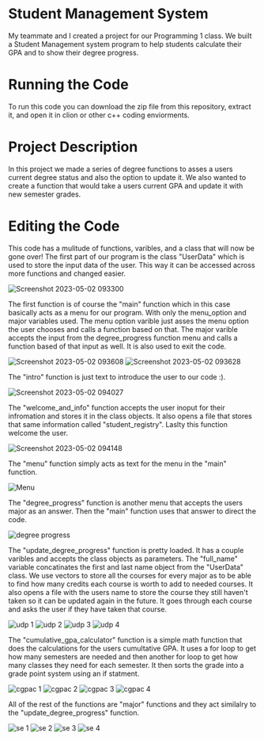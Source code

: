 # Student Management System
My teammate and I created a project for our Programming 1 class. We built a Student Management system program to help students calculate 
their GPA and to show their degree progress.

# Running the Code
To run this code you can download the zip file from this repository, extract it, and open it in clion or other c++ coding enviorments.

# Project Description
In this project we made a series of degree functions to asses a users current degree status and also the option to update it. We also wanted to create a function that would take a users current GPA and update it with new semester grades.

# Editing the Code
This code has a mulitude of functions, varibles, and a class that will now be gone over!
The first part of our program is the class "UserData" which is used to store the input data of the user. This way it can be accessed across more functions and changed easier. 

![Screenshot 2023-05-02 093300](https://user-images.githubusercontent.com/117114402/235681937-1f744ea9-4fb1-401e-81ec-42c376ece14d.png)

The first function is of course the "main" function which in this case basically acts as a menu for our program. With only the menu_option and major variables used. The menu option varible just asses the menu option the user chooses and calls a function based on that. The major varible accepts the input from the degree_progress function menu and calls a function based of that input as well. It is also used to exit the code. 

![Screenshot 2023-05-02 093608](https://user-images.githubusercontent.com/117114402/235682699-64b84974-68bb-4480-a2ef-dcce074d1133.png)
![Screenshot 2023-05-02 093628](https://user-images.githubusercontent.com/117114402/235683413-181e3c05-e1de-4822-ba3a-bde8b0b83da2.png)

The "intro" function is just text to introduce the user to our code :). 

![Screenshot 2023-05-02 094027](https://user-images.githubusercontent.com/117114402/235683784-b02545cb-de22-473a-88bf-fe43046fdd76.png)

The "welcome_and_info" function accepts the user inoput for their infromation and stores it in the class objects. It also opens a file that stores that same information called "student_registry". Laslty this function welcome the user.

![Screenshot 2023-05-02 094148](https://user-images.githubusercontent.com/117114402/235684198-b76bc49f-6090-4aee-ba04-2bea17b259a1.png)

The "menu" function simply acts as text for the menu in the "main" function.

![Menu](https://user-images.githubusercontent.com/117114402/235684370-a2657392-49c4-45d6-bd8a-3e28354b7ec2.png)

The "degree_progress" function is another menu that accepts the users major as an answer. Then the "main" function uses that answer to direct the code.

![degree progress](https://user-images.githubusercontent.com/117114402/235684508-6096434c-7710-4484-9487-075c7c589474.png)

The "update_degree_progress" function is pretty loaded. It has a couple varibles and accepts the class objects as parameters. The "full_name" variable concatinates the first and last name object from the "UserData" class. We use vectors to store all the courses for every major as to be able to find how many credits each course is worth to add to needed courses. It also opens a file with the users name to store the course they still haven't taken so it can be updated again in the future. It goes through each course and asks the user if they have taken that course.

![udp 1](https://user-images.githubusercontent.com/117114402/235685426-5e627eab-3ff4-4312-8f6a-861092ebef3d.png)
![udp 2](https://user-images.githubusercontent.com/117114402/235685447-0f1495ba-cefc-42c5-8292-4bc6e66ed923.png)
![udp 3](https://user-images.githubusercontent.com/117114402/235685464-b5246971-d623-4221-8844-f2f2cb44b73b.png)
![udp 4](https://user-images.githubusercontent.com/117114402/235685482-6c1c4760-d72f-4d46-b64b-b80faab6977c.png)

The "cumulative_gpa_calculator" function is a simple math function that does the calculations for the users cumultative GPA. It uses a for loop to get how many semesters are needed and then another for loop to get how many classes they need for each semester. It then sorts the grade into a grade point system using an if statment.

![cgpac 1](https://user-images.githubusercontent.com/117114402/235686281-289fc4eb-4de4-4769-a3fa-11d26ccb32c7.png)
![cgpac 2](https://user-images.githubusercontent.com/117114402/235686376-a6c68da8-e7da-4397-913b-85e3e20f2b8c.png)
![cgpac 3](https://user-images.githubusercontent.com/117114402/235686406-96b38ea8-1553-485c-a6bd-eeeb79d7a394.png)
![cgpac 4](https://user-images.githubusercontent.com/117114402/235686433-51ca3ecd-8b80-49c3-bc33-635d4b6c4ad6.png)

All of the rest of the functions are "major" functions and they act similalry to the "update_degree_progress" function.

![se 1](https://user-images.githubusercontent.com/117114402/235686975-b5af5209-09f3-4300-84da-acfd0d21c7fb.png)
![se 2](https://user-images.githubusercontent.com/117114402/235687006-08166416-f93d-4831-a9d2-12c780cecf2d.png)
![se 3](https://user-images.githubusercontent.com/117114402/235687065-935fb119-3c94-43c9-a431-3c8dc06da4bb.png)
![se 4](https://user-images.githubusercontent.com/117114402/235687099-c7d6f658-9d21-41fa-bb82-293fab98e578.png)
